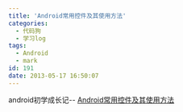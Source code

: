 ```yaml
---
title: 'Android常用控件及其使用方法'
categories:
  - 代码狗
  - 学习log
tags:
  - Android
  - mark
id: 191
date: 2013-05-17 16:50:07
---
```


android初学成长记--
[Android常用控件及其使用方法](http://www.itzhai.com/android-and-its-basic-usage-of-the-common-control.html)